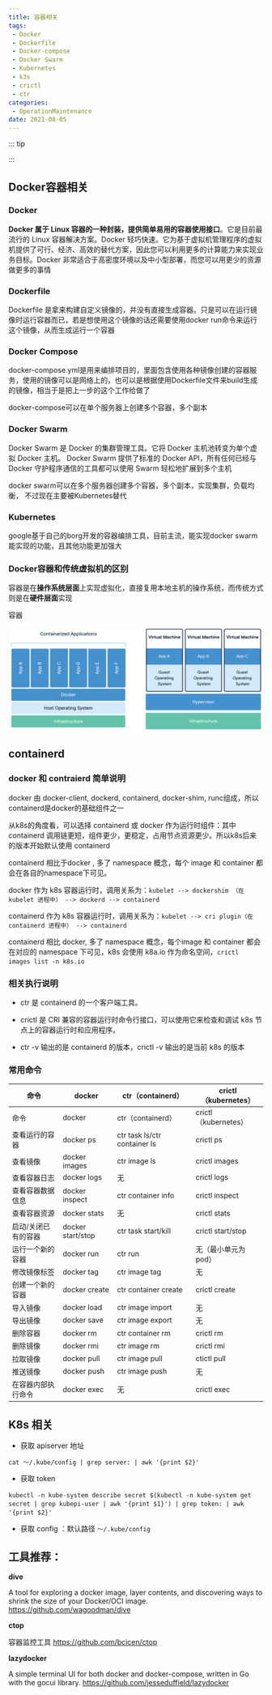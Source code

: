 ```yaml
---
title: 容器相关
tags:
 - Docker
 - Dockerfile
 - Docker-compose
 - Docker Swarm
 - Kubernetes
 - k3s
 - crictl
 - ctr
categories:
 - OperationMaintenance
date: 2021-08-05
---
```


::: tip

:::

<!-- more -->

## Docker容器相关

### Docker

**Docker 属于 Linux 容器的一种封装，提供简单易用的容器使用接口**。它是目前最流行的 Linux 容器解决方案。Docker 轻巧快速。它为基于虚拟机管理程序的虚拟机提供了可行、经济、高效的替代方案，因此您可以利用更多的计算能力来实现业务目标。Docker 非常适合于高密度环境以及中小型部署，而您可以用更少的资源做更多的事情

### Dockerfile

Dockerfile 是拿来构建自定义镜像的，并没有直接生成容器。只是可以在运行镜像时运行容器而已，若是想使用这个镜像的话还需要使用docker run命令来运行这个镜像，从而生成运行一个容器

### Docker Compose

docker-compose.yml是用来编排项目的，里面包含使用各种镜像创建的容器服务，使用的镜像可以是网络上的，也可以是根据使用Dockerfile文件来build生成的镜像，相当于是把上一步的这个工作给做了

docker-compose可以在单个服务器上创建多个容器，多个副本

### Docker Swarm

Docker Swarm 是 Docker 的集群管理工具。它将 Docker 主机池转变为单个虚拟 Docker 主机。 Docker Swarm 提供了标准的 Docker API，所有任何已经与 Docker 守护程序通信的工具都可以使用 Swarm 轻松地扩展到多个主机

docker swarm可以在多个服务器创建多个容器，多个副本，实现集群，负载均衡， 不过现在主要被Kubernetes替代

### Kubernetes

google基于自己的borg开发的容器编排工具，目前主流，能实现docker swarm能实现的功能，且其他功能更加强大

### Docker容器和传统虚拟机的区别

容器是在**操作系统层面**上实现虚拟化，直接复用本地主机的操作系统，而传统方式则是在**硬件层面**实现

容器

![docker-containerized-and-vm-transparent-bg](./images/DockerMore/docker-containerized-and-vm-transparent-bg.png)

## containerd

### docker 和 contraierd 简单说明

docker 由 docker-client, dockerd, containerd, docker-shim, runc组成，所以containerd是docker的基础组件之一

从k8s的角度看，可以选择 containerd 或 docker 作为运行时组件：其中 containerd 调用链更短，组件更少，更稳定，占用节点资源更少。所以k8s后来的版本开始默认使用 containerd

containerd 相比于docker , 多了 namespace 概念，每个 image 和 container 都会在各自的namespace下可见。

docker 作为 k8s 容器运行时，调用关系为：`kubelet --> dockershim （在 kubelet 进程中） --> dockerd --> containerd`

containerd 作为 k8s 容器运行时，调用关系为：`kubelet --> cri plugin（在 containerd 进程中） --> containerd`

containerd 相比 docker, 多了 namespace 概念，每个image 和 container 都会在对应的 namespace 下可见，k8s 会使用 k8a.io 作为命名空间，`crictl images list -n k8s.io`

### 相关执行说明

* ctr 是 containerd 的一个客户端工具。

* crictl 是 CRI 兼容的容器运行时命令行接口，可以使用它来检查和调试 k8s 节点上的容器运行时和应用程序。

* ctr -v 输出的是 containerd 的版本，crictl -v 输出的是当前 k8s 的版本

### 常用命令

| 命令                | docker            | ctr（containerd）            | crictl（kubernetes） |
| ------------------- | ----------------- | ---------------------------- | -------------------- |
| 命令                | docker            | ctr（containerd）            | crictl（kubernetes） |
| 查看运行的容器      | docker ps         | ctr task ls/ctr container ls | crictl ps            |
| 查看镜像            | docker images     | ctr image ls                 | crictl images        |
| 查看容器日志        | docker logs       | 无                           | crictl logs          |
| 查看容器数据信息    | docker inspect    | ctr container info           | crictl inspect       |
| 查看容器资源        | docker stats      | 无                           | crictl stats         |
| 启动/关闭已有的容器 | docker start/stop | ctr task start/kill          | crictl start/stop    |
| 运行一个新的容器    | docker run        | ctr run                      | 无（最小单元为pod）  |
| 修改镜像标签        | docker tag        | ctr image tag                | 无                   |
| 创建一个新的容器    | docker create     | ctr container create         | crictl create        |
| 导入镜像            | docker load       | ctr image import             | 无                   |
| 导出镜像            | docker save       | ctr image export             | 无                   |
| 删除容器            | docker rm         | ctr container rm             | crictl rm            |
| 删除镜像            | docker rmi        | ctr image rm                 | crictl rmi           |
| 拉取镜像            | docker pull       | ctr image pull               | ctictl pull          |
| 推送镜像            | docker push       | ctr image push               | 无                   |
| 在容器内部执行命令  | docker exec       | 无                           | crictl exec          |

## K8s 相关

* 获取 apiserver 地址

`cat ～/.kube/config | grep server: | awk '{print $2}'`

* 获取 token

`kubectl -n kube-system describe secret $(kubectl -n kube-system get secret | grep kubepi-user | awk '{print $1}') | grep token: | awk '{print $2}'`

* 获取 config ：默认路径 `～/.kube/config`



## 工具推荐：

**dive**

A tool for exploring a docker image, layer contents, and discovering ways to shrink the size of your Docker/OCI image.
https://github.com/wagoodman/dive

**ctop**

容器监控工具
https://github.com/bcicen/ctop

**lazydocker**

A simple terminal UI for both docker and docker-compose, written in Go with the gocui library.
https://github.com/jesseduffield/lazydocker